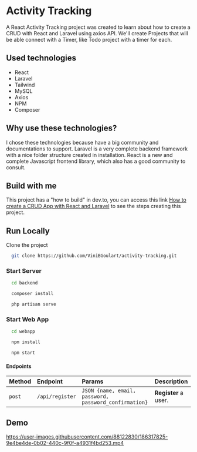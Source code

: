 
# Activity Tracking
A React Activity Tracking project was created to learn about how to create a CRUD with React and Laravel using axios API. We'll create Projects that will be able connect with a Timer, like Todo project with a timer for each.

## Used technologies
- React
- Laravel
- Tailwind
- MySQL
- Axios
- NPM
- Composer

## Why use these technologies?
I chose these technologies because have a big community and documentations to support. Laravel is a very complete backend framework with a nice folder structure created in installation. React is a new and complete Javascript frontend library, which also has a good community to consult.

## Build with me
This project has a "how to build" in dev.to, you can access this link [How to create a CRUD App with React and Laravel](https://dev.to) to see the steps creating this project.
## Run Locally
Clone the project
```bash
  git clone https://github.com/ViniBGoulart/activity-tracking.git
```

### Start Server
```bash
  cd backend
```
```bash
  composer install
```
```bash
  php artisan serve
```

### Start Web App
```bash
  cd webapp
```
```bash
  npm install
```
```bash
  npm start
```

#### Endpoints

| Method | Endpoint | Params     | Description                |
| :-------- | :-------- | :------- | :------------------------- |
| `post` | `/api/register` | `JSON {name, email, password, password_confirmation}` | **Register** a user. |

## Demo

https://user-images.githubusercontent.com/88122830/186317825-9e4be4de-0b02-440c-9f0f-a4931f4bd253.mp4
